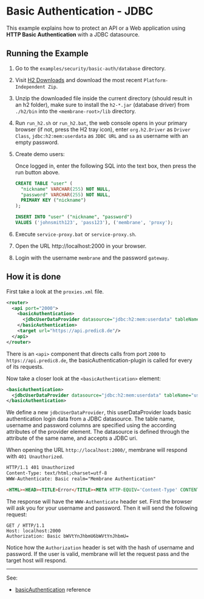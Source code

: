# Basic Authentication - JDBC

This example explains how to protect an API or a Web application using __HTTP Basic Authentication__ with a JDBC datasource.


## Running the Example

1. Go to the `examples/security/basic-auth/database` directory.

2. Visit [H2 Downloads](https://www.h2database.com/html/download-archive.html) and download the most recent `Platform-Independent Zip`.

3. Unzip the downloaded file inside the current directory (should result in an h2 folder), make sure to install the `h2-*.jar` (database driver) from `./h2/bin` into the `<membrane-root>/lib` directory.

4. Run `run_h2.sh` or `run_h2.bat`, the web console opens in your primary browser (if not, press the H2 tray icon), enter `org.h2.Driver` as `Driver Class`, `jdbc:h2:mem:userdata` as `JDBC URL` and `sa` as username with an empty password.

5. Create demo users:  
   
   Once logged in, enter the following SQL into the text box, then press the run button above.
   ```SQL
   CREATE TABLE "user" (
     "nickname" VARCHAR(255) NOT NULL,
     "password" VARCHAR(255) NOT NULL,
     PRIMARY KEY ("nickname")
   );
   
   INSERT INTO "user" ("nickname", "password")
   VALUES ('johnsmith123', 'pass123'), ('membrane', 'proxy');
   ```

5. Execute `service-proxy.bat` or `service-proxy.sh`.

6. Open the URL http://localhost:2000 in your browser.

7. Login with the username `membrane` and the password `gateway`.


## How it is done

First take a look at the `proxies.xml` file.

```xml
<router>
  <api port="2000">
    <basicAuthentication>
	  <jdbcUserDataProvider datasource="jdbc:h2:mem:userdata" tableName="user" userColumnName="nickname" passwordColumnName="password" />
	</basicAuthentication>
	<target url="https://api.predic8.de"/>
  </api>
</router>
```

There is an `<api>` component that directs calls from port `2000` to `https://api.predic8.de`, the basicAuthentication-plugin is called for every of its requests.

Now take a closer look at the `<basicAuthentication>` element:

```xml
<basicAuthentication>
  <jdbcUserDataProvider datasource="jdbc:h2:mem:userdata" tableName="user" userColumnName="nickname" passwordColumnName="password" />
</basicAuthentication>
```

We define a new `jdbcUserDataProvider`, this userDataProvider loads basic authentication login data from a JDBC datasource. The table name, username and password columns are specified using the according attributes of the provider element.
The datasource is defined through the attribute of the same name, and accepts a JDBC uri.

When opening the URL `http://localhost:2000/`, membrane will respond with `401 Unauthorized`.

```html
HTTP/1.1 401 Unauthorized
Content-Type: text/html;charset=utf-8
WWW-Authenticate: Basic realm="Membrane Authentication"

<HTML><HEAD><TITLE>Error</TITLE><META HTTP-EQUIV='Content-Type' CONTENT='text/html; charset=utf-8'></HEAD><BODY><H1>401 Unauthorized.</H1></BODY></HTML>
```

The response will have the `WWW-Authenticate` header set. First the browser will ask you for your username and password. Then it will send the following request:

```
GET / HTTP/1.1
Host: localhost:2000
Authorization: Basic bWVtYnJhbmU6bWVtYnJhbmU=
```

Notice how the `Authorization` header is set with the hash of username and password. If the user is valid, membrane will let the request pass and the target host will respond.

---
See:
- [basicAuthentication](https://www.membrane-soa.org/api-gateway-doc/current/configuration/reference/basicAuthentication.htm) reference